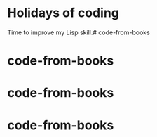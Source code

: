 # Holidays of coding

Time to improve my Lisp skill.# code-from-books
# code-from-books
# code-from-books
# code-from-books
